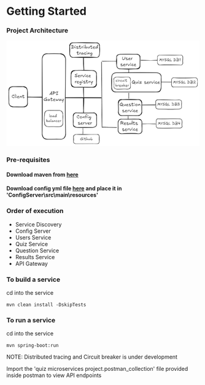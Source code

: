 
# Getting Started

### Project Architecture
![Microservices_project_architecture.png](./Microservices_project_architecture.png)

### Pre-requisites
#### Download maven from [here](https://maven.apache.org/download.cgi?.)
#### Download config yml file [here](https://www.mediafire.com/file/pxm071if69om5p5/application.yml/file) and place it in 'ConfigServer\src\main\resources'

### Order of execution
- Service Discovery
- Config Server
- Users Service
- Quiz Service
- Question Service
- Results Service
- API Gateway

### To build a service
cd into the service
```
mvn clean install -DskipTests
```

### To run a service
cd into the service
```
mvn spring-boot:run
```

NOTE: Distributed tracing and Circuit breaker is under development

Import the 'quiz microservices project.postman_collection' file provided inside postman to view API endpoints
